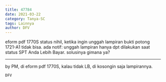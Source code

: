 ```yaml
---
title: 47784
date: 2021-03-22
category: Tanya-SC
tags: Lainnya
author: DFV
---
```


eform pdf 1770S status nihil, ketika ingin unggah lampiran bukti potong 1721-A1 tidak bisa. ada notif: unggah lampiran hanya dpt dilakukan saat status SPT Anda Lebih Bayar. solusinya gimana ya?

---

by PM, di eform pdf 1770S, kalau tidak LB, di kosongin saja lampirannya.

`DFV`
